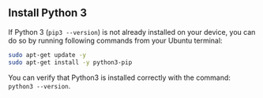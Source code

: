 ## Install Python 3
If Python 3 (`pip3 --version`) is not already installed on your device, you can do so by running following commands from your Ubuntu terminal:
```bash
sudo apt-get update -y
sudo apt-get install -y python3-pip
```
You can verify that Python3 is installed correctly with the command: `python3 --version`.
